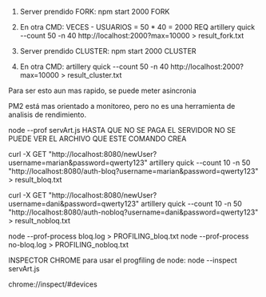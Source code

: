 1. Server prendido FORK:
npm start 2000 FORK
2. En otra CMD:
VECES - USUARIOS = 50 * 40 = 2000 REQ
artillery quick --count 50 -n 40 http://localhost:2000?max=10000 > result_fork.txt

1. Server prendido CLUSTER:
npm start 2000 CLUSTER
2. En otra CMD:
artillery quick --count 50 -n 40 http://localhost:2000?max=10000 > result_cluster.txt



Para ser esto aun mas rapido, se puede meter asincronia


PM2 está mas orientado a monitoreo, pero no es una herramienta de analisis de rendimiento.

node --prof servArt.js 
HASTA QUE NO SE PAGA EL SERVIDOR NO SE PUEDE VER EL ARCHIVO QUE ESTE COMANDO CREA

curl -X GET "http://localhost:8080/newUser?username=marian&password=qwerty123"
artillery quick --count 10 -n 50 "http://localhost:8080/auth-bloq?username=marian&password=qwerty123" > result_bloq.txt


curl -X GET "http://localhost:8080/newUser?username=dani&password=qwerty123"
artillery quick --count 10 -n 50 "http://localhost:8080/auth-nobloq?username=dani&password=qwerty123" > result_nobloq.txt


node --prof-process bloq.log > PROFILING_bloq.txt
node --prof-process no-bloq.log > PROFILING_nobloq.txt

INSPECTOR CHROME
para usar el progfiling de node:
node --inspect servArt.js

chrome://inspect/#devices





